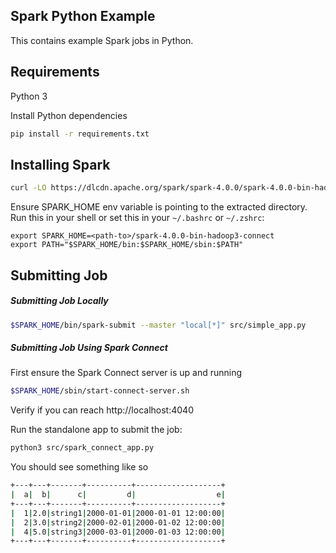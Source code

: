 ## Spark Python Example

This contains example Spark jobs in Python.

## Requirements

Python 3

Install Python dependencies
```bash
pip install -r requirements.txt
```

## Installing Spark

```bash
curl -LO https://dlcdn.apache.org/spark/spark-4.0.0/spark-4.0.0-bin-hadoop3-connect.tgz && tar xvf spark-4.0.0-bin-hadoop3-connect.tgz
```

Ensure SPARK_HOME env variable is pointing to the extracted directory. Run this in your
shell or set this in your `~/.bashrc` or `~/.zshrc`:

```
export SPARK_HOME=<path-to>/spark-4.0.0-bin-hadoop3-connect
export PATH="$SPARK_HOME/bin:$SPARK_HOME/sbin:$PATH"
```

## Submitting Job

##### Submitting Job Locally

```bash
$SPARK_HOME/bin/spark-submit --master "local[*]" src/simple_app.py
```

#####  Submitting Job Using Spark Connect

First ensure the Spark Connect server is up and running
```bash
$SPARK_HOME/sbin/start-connect-server.sh
```
Verify if you can reach http://localhost:4040

Run the standalone app to submit the job:
```bash
python3 src/spark_connect_app.py
```

You should see something like so
```bash
+---+---+-------+----------+-------------------+
|  a|  b|      c|         d|                  e|
+---+---+-------+----------+-------------------+
|  1|2.0|string1|2000-01-01|2000-01-01 12:00:00|
|  2|3.0|string2|2000-02-01|2000-01-02 12:00:00|
|  4|5.0|string3|2000-03-01|2000-01-03 12:00:00|
+---+---+-------+----------+-------------------+
```

